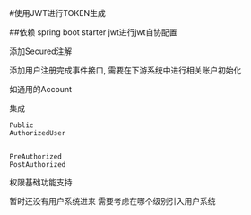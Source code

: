 #使用JWT进行TOKEN生成

##依赖 spring boot starter jwt进行jwt自协配置

添加Secured注解

添加用户注册完成事件接口, 需要在下游系统中进行相关账户初始化

如通用的Account



集成
```
Public
AuthorizedUser


PreAuthorized
PostAuthorized

```



权限基础功能支持


暂时还没有用户系统进来
需要考虑在哪个级别引入用户系统










